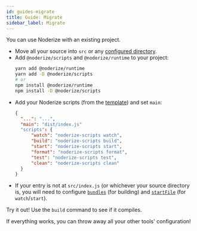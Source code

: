 ```yaml
---
id: guides-migrate
title: Guide: Migrate
sidebar_label: Migrate
---
```


You can use Noderize with an existing project.

* Move all your source into `src` or any [configured directory](configuration-noderize.md#srcdirectory).
* Add `@noderize/scripts` and `@noderize/runtime` to your project:
  ```bash
  yarn add @noderize/runtime
  yarn add -D @noderize/scripts
  # or
  npm install @noderize/runtime
  npm install -D @noderize/scripts
  ```
* Add your Noderize scripts (from the [template](https://github.com/Cretezy/Noderize/blob/master/packages/create/template/package.json)) and set `main`:
  ```json
  {
    "...": "...",
    "main": "dist/index.js"
	"scripts": {
		"watch": "noderize-scripts watch",
		"build": "noderize-scripts build",
		"start": "noderize-scripts start",
		"format": "noderize-scripts format",
		"test": "noderize-scripts test",
		"clean": "noderize-scripts clean"
    }
  }
  ```
* If your entry is not at `src/index.js` (or whichever your source directory is, you will need to configure [`bundles`](configuration-noderize.md#bundles) (for building) and [`startFile`](configuration-noderize.md#startfile) (for `watch`/`start`).

Try it out! Use the `build` command to see if it compiles.

If everything works, you can throw away all your other tools' configuration!
